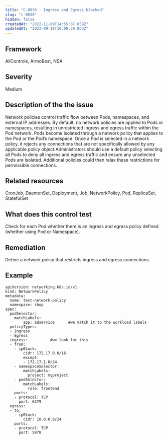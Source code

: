 ```yaml
---
title: "C-0030 - Ingress and Egress blocked"
slug: "c-0030"
hidden: false
createdAt: "2022-11-09T14:55:07.859Z"
updatedAt: "2023-09-18T10:00:30.863Z"
---
```

## Framework
AllControls, ArmoBest, NSA
## Severity
Medium
## Description of the the issue
Network policies control traffic flow between Pods, namespaces, and external IP addresses. By default, no network policies are applied to Pods or namespaces, resulting in unrestricted ingress and egress traffic within the Pod network. Pods become isolated through a network policy that applies to the Pod or the Pod’s namespace. Once a Pod is selected in a network policy, it rejects any connections that are not specifically allowed by any applicable policy object.Administrators should use a default policy selecting all Pods to deny all ingress and egress traffic and ensure any unselected Pods are isolated. Additional policies could then relax these restrictions for permissible connections.
## Related resources
CronJob, DaemonSet, Deployment, Job, NetworkPolicy, Pod, ReplicaSet, StatefulSet
## What does this control test
Check for each Pod whether there is an ingress and egress policy defined (whether using Pod or Namespace). 
## Remediation
Define a network policy that restricts ingress and egress connections.
## Example
```
apiVersion: networking.k8s.io/v1
kind: NetworkPolicy
metadata:
  name: test-network-policy
  namespace: shop
spec:
  podSelector:
    matchLabels:
        app: adservice		#we match it to the workload labels
  policyTypes:
  - Ingress
  - Egress
  ingress:			#we look for this 
  - from:
    - ipBlock:
        cidr: 172.17.0.0/16
        except:
        - 172.17.1.0/24
    - namespaceSelector:
        matchLabels:
          project: myproject
    - podSelector:
        matchLabels:
          role: frontend
    ports:
    - protocol: TCP
      port: 6379
  egress:			
  - to:
    - ipBlock:
        cidr: 10.0.0.0/24
    ports:
    - protocol: TCP
      port: 5978
 
```